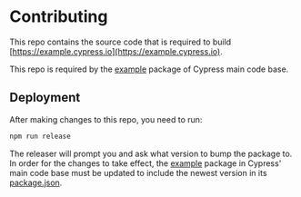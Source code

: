 # Contributing

This repo contains the source code that is required to build [https://example.cypress.io](https://example.cypress.io).

This repo is required by the [example](https://github.com/cypress-io/cypress/tree/develop/packages/example) package of Cypress main code base.

## Deployment

After making changes to this repo, you need to run:

```bash
npm run release
```

The releaser will prompt you and ask what version to bump the package to. In order for the changes to take effect, the [example](https://github.com/cypress-io/cypress/tree/develop/packages/example) package in Cypress' main code base must be updated to include the newest version in its [package.json](https://github.com/cypress-io/cypress/blob/develop/packages/example/package.json).
